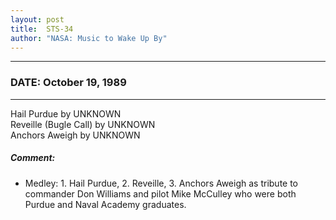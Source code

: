 ```yaml
---
layout: post
title:  STS-34
author: "NASA: Music to Wake Up By"
---
```


----
### DATE: October 19, 1989
----
Hail Purdue by UNKNOWN<br />Reveille (Bugle Call) by UNKNOWN<br />Anchors Aweigh by UNKNOWN

##### Comment:
* Medley: 1. Hail Purdue, 2. Reveille, 3. Anchors Aweigh as tribute to commander Don Williams and pilot Mike McCulley who were both Purdue and Naval Academy graduates.

